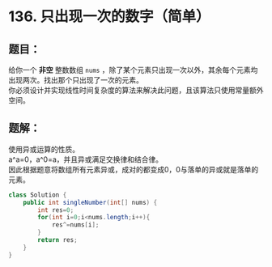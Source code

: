 # 136. 只出现一次的数字（简单）
## 题目：
给你一个 **非空** 整数数组 `nums` ，除了某个元素只出现一次以外，其余每个元素均出现两次。找出那个只出现了一次的元素。\
你必须设计并实现线性时间复杂度的算法来解决此问题，且该算法只使用常量额外空间。
## 题解：
使用异或运算的性质。\
a^a=0，a^0=a，并且异或满足交换律和结合律。\
因此根据题意将数组所有元素异或，成对的都变成0，0与落单的异或就是落单的元素。
```java
class Solution {
    public int singleNumber(int[] nums) {
        int res=0;
        for(int i=0;i<nums.length;i++){
            res^=nums[i];
        }
        return res;
    }
}
```